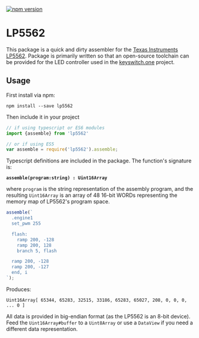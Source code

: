 [![npm version](https://badge.fury.io/js/lp5562.svg)](https://badge.fury.io/js/lp5562)

# LP5562

This package is a quick and dirty assembler for the [Texas Instruments LP5562][lp5562]. Package is primarily written so that an open-source toolchain can be provided for the LED controller used in the [keyswitch.one][kso] project.

## Usage

First install via npm:

    npm install --save lp5562

Then include it in your project

```typescript
// if using typescript or ES6 modules
import {assemble} from 'lp5562'

// or if using ES5
var assemble = require('lp5562').assemble;
```

Typescript definitions are included in the package. The function's signature is:

**`assemble(program:string) : Uint16Array`**

where `program` is the string representation of the assembly program, and the resulting `Uint16Array` is an array of 48 16-bit WORDs representing the memory map of LP5562's program space.


```typescript
assemble(`
  .engine1
  set_pwm 255

  flash:
    ramp 200, -128
    ramp 200, 128
    branch 5, flash

  ramp 200, -128
  ramp 200, -127
  end, i
`);
```

Produces:

    Uint16Array[ 65344, 65283, 32515, 33186, 65283, 65027, 208, 0, 0, 0, ... 0 ]

All data is provided in big-endian format (as the LP5562 is an 8-bit device). Feed the `Uint16Array#buffer` to a `Uint8Array` or use a `DataView` if you need a different data representation.

[lp5562]: http://www.ti.com/product/LP5562
[kso]: keyswitch.one
